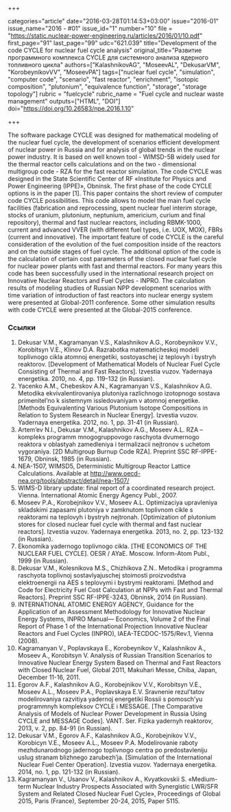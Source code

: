 +++

categories="article"
date="2016-03-28T01:14:53+03:00"
issue="2016-01"
issue_name="2016 - #01"
issue_id="1"
number="10"
file = "https://static.nuclear-power-engineering.ru/articles/2016/01/10.pdf"
first_page="91"
last_page="99"
udc="621.039"
title="Development of the code CYCLE for nuclear fuel cycle analysis"
original_title="Развитие программного комплекса CYCLE для системного анализа ядерного топливного цикла"
authors=["KalashnikovAG", "MoseevAL", "DekusarVM", "KorobeynikovVV", "MoseevPA"]
tags=["nuclear fuel cycle", "simulation", "computer code", "scenario", "fast reactor", "enrichment", "isotopic composition", "plutonium", "equivalence function", "storage", "storage topology"]
rubric = "fuelcycle"
rubric_name = "Fuel cycle and nuclear waste management"
outputs=["HTML", "DOI"]
doi="https://doi.org/10.26583/npe.2016.1.10"

+++

The software package CYCLE was designed for mathematical modeling of the nuclear fuel cycle, the development of scenarios efficient development of nuclear power in Russia and for analysis of global trends in the nuclear power industry. It is based on well known tool - WIMSD-5B widely used for the thermal reactor cells calculations and on the two - dimensional multigroup code - RZA for the fast reactor simulation. The code CYCLE was designed in the State Scientific Center of RF «Institute for Physics and Power Engineering (IPPE)», Obninsk. The first phase of the code CYCLE options is in the paper [1]. This paper contains the short review of computer code CYCLE possibilities. This code allows to model the main fuel cycle facilities (fabrication and reprocessing, spent nuclear fuel interim storage, stocks of uranium, plutonium, neptunium, americium, curium and final repository), thermal and fast nuclear reactors, including RBMK-1000, current and advanced VVER (with different fuel types, i.e. UOX, MOX), FBRs (current and innovative). The important feature of code CYCLE is the careful consideration of the evolution of the fuel composition inside of the reactors and on the outside stages of fuel cycle. The additional option of the code is the calculation of certain cost parameters of the closed nuclear fuel cycle for nuclear power plants with fast and thermal reactors. For many years this code has been successfully used in the international research project on Innovative Nuclear Reactors and Fuel Cycles - INPRO. The calculation results of modeling studies of Russian NPP development scenarios with time variation of introduction of fast reactors into nuclear energy system were presented at Global-2011 conference. Some other simulation results with code CYCLE were presented at the Global-2015 conference.

### Ссылки

1. Dekusar V.M., Kagramanyan V.S., Kalashnikov A.G., Korobeynikov V.V., Korobitsyn V.E., Klinov D.A. Razrabotka matematicheskoj modeli toplivnogo cikla atomnoj energetiki, sostoyaschej iz teplovyh i bystryh reaktorov. [Development of Mathematical Models of Nuclear Fuel Cycle Consisting of Thermal and Fast Reactors]. Izvestia vuzov. Yadernaya energetika. 2010, no. 4, pp. 119-132 (in Russian).
2. Yacenko A.M., Chebeskov A.N., Kagramanyan V.S., Kalashnikov A.G. Metodika ekvivalentirovaniya plutoniya razlichnogo izotopnogo sostava primenitel’no k sistemnym issledovaniyam v atomnoj energetike. [Methods Equivalenting Various Plutonium Isotope Compositions in Relation to System Research in Nuclear Energy]. Izvestia vuzov. Yadernaya energetika. 2012, no. 1, pp. 31-41 (in Russian).
3. Artem’ev N.I., Dekusar V.M., Kalashnikov A.G., Moseev A.L. RZA – kompleks programm mnogogruppovogo raschyota dvumernogo reaktora v oblastyah zamedleniya i termalizacii nejtronov s uchetom vygoraniya. [2D Multigroup Burnup Code RZA]. Preprint SSC RF-IPPE-1679, Obninsk, 1985 (in Russian).
4. NEA-1507, WIMSD5, Deterministic Multigroup Reactor Lattice Calculations. Available at http://www.oecd-nea.org/tools/abstract/detail/nea-1507/
5. WIMS-D library update: final report of a coordinated research project. Vienna. International Atomic Energy Agency Publ., 2007.
6. Moseev P.A., Korobejnikov V.V., Moseev A.L. Optimizaciya upravleniya skladskimi zapasami plutoniya v zamknutom toplivnom cikle s reaktorami na teplovyh i bystryh nejtronah. [Optimization of plutonium stores for closed nuclear fuel cycle with thermal and fast nuclear reactors]. Izvestia vuzov. Yadernaya energetika. 2013, no. 2, pp. 123-132 (in Russian).
7. Ekonomika yadernogo toplivnogo cikla. [THE ECONOMICS OF THE NUCLEAR FUEL CYCLE]. OESR / AYaE. Moscow. Inform-Atom Publ., 1999 (in Russian).
8. Dekusar V.M., Kolesnikova M.S., Chizhikova Z.N.. Metodika i programma raschyota toplivnoj sostavlyajuschej stoimosti proizvodstva elektroenergii na AES s teplovymi i bystrymi reaktorami. [Method and Code for Electricity Fuel Cost Calculation at NPPs with Fast and Thermal Reactors]. Preprint SSC RF-IPPE-3243, Obninsk, 2014 (in Russian).
9. INTERNATIONAL ATOMIC ENERGY AGENCY, Guidance for the Application of an Assessment Methodology for Innovative Nuclear Energy Systems, INPRO Manual–– Economics, Volume 2 of the Final Report of Phase 1 of the International Projection Innovative Nuclear Reactors and Fuel Cycles (INPRO), IAEA-TECDOC-1575/Rev.1, Vienna (2008).
10. Kagramanyan V., Poplavskaya E., Korobeynikov V., Kalashnikov A., Moseev A., Korobitsyn V. Analysis of Russian Transition Scenarios to Innovative Nuclear Energy System Based on Thermal and Fast Reactors with Closed Nuclear Fuel, Global 2011, Makuhari Messe, Chiba, Japan, December 11-16, 2011.
11. Egorov A.F., Kalashnikov A.G., Korobejnikov V.V., Korobitsyn V.E., Moseev A.L., Moseev P.A., Poplavskaya E.V. Sravnenie rezul’tatov modelirovaniya razvitiya yadernoj energetiki Rossii s pomosch’yu programmnyh kompleksov CYCLE i MESSAGE. [The Comparative Analysis of Models of Nuclear Power Development in Russia Using CYCLE and MESSAGE Codes]. VANT. Ser. Fizika yadernyh reaktorov, 2013, v. 2, pp. 84-91 (in Russian).
12. Dekusar V.M., Egorov A.F., Kalashnikov A.G., Korobejnikov V.V., Korobicyn V.E., Moseev A.L., Moseev P.A. Modelirovanie raboty mezhdunarodnogo jadernogo toplivnogo centra po predostavleniju uslug stranam blizhnego zarubezh’ja. [Simulation of the International Nuclear Fuel Center Operation]. Izvestia vuzov. Yadernaya energetika. 2014, no. 1, pp. 121-132 (in Russian).
13. Kagramanyan V., Usanov V., Kalashnikov A., Kvyatkovskii S. «Medium-term Nuclear Industry Prospects Associated with Synergistic LWR/SFR System and Related Closed Nuclear Fuel Cycle», Proceedings of Global 2015, Paris (France), September 20-24, 2015, Paper 5115.